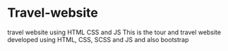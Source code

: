 # Travel-website
travel website using HTML CSS and JS
This is the tour and travel website developed using HTML, CSS, SCSS and JS and also bootstrap
